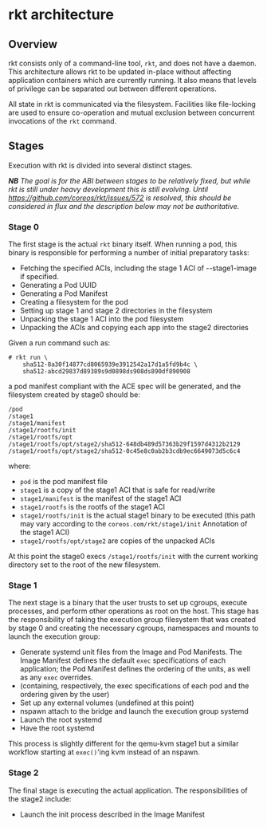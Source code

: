 # rkt architecture

## Overview

rkt consists only of a command-line tool, `rkt`, and does not have a daemon. This architecture allows rkt to be updated in-place without affecting application containers which are currently running. It also means that levels of privilege can be separated out between different operations.

All state in rkt is communicated via the filesystem. Facilities like file-locking are used to ensure co-operation and mutual exclusion between concurrent invocations of the `rkt` command.

## Stages

Execution with rkt is divided into several distinct stages.

_**NB** The goal is for the ABI between stages to be relatively fixed, but while rkt is still under heavy development this is still evolving. Until https://github.com/coreos/rkt/issues/572 is resolved, this should be considered in flux and the description below may not be authoritative._

### Stage 0

The first stage is the actual `rkt` binary itself. When running a pod, this binary is responsible for performing a number of initial preparatory tasks:
- Fetching the specified ACIs, including the stage 1 ACI of --stage1-image if specified.
- Generating a Pod UUID
- Generating a Pod Manifest
- Creating a filesystem for the pod
- Setting up stage 1 and stage 2 directories in the filesystem
- Unpacking the stage 1 ACI into the pod filesystem
- Unpacking the ACIs and copying each app into the stage2 directories

Given a run command such as:

```
# rkt run \
	sha512-8a30f14877cd8065939e3912542a17d1a5fd9b4c \
	sha512-abcd29837d89389s9d0898ds908ds890df890908
```

a pod manifest compliant with the ACE spec will be generated, and the filesystem created by stage0 should be:

```
/pod
/stage1
/stage1/manifest
/stage1/rootfs/init
/stage1/rootfs/opt
/stage1/rootfs/opt/stage2/sha512-648db489d57363b29f1597d4312b2129
/stage1/rootfs/opt/stage2/sha512-0c45e8c0ab2b3cdb9ec6649073d5c6c4
```

where:
- `pod` is the pod manifest file
- `stage1` is a copy of the stage1 ACI that is safe for read/write
- `stage1/manifest` is the manifest of the stage1 ACI
- `stage1/rootfs` is the rootfs of the stage1 ACI
- `stage1/rootfs/init` is the actual stage1 binary to be executed (this path may vary according to the `coreos.com/rkt/stage1/init` Annotation of the stage1 ACI)
- `stage1/rootfs/opt/stage2` are copies of the unpacked ACIs

At this point the stage0 execs `/stage1/rootfs/init` with the current working directory set to the root of the new filesystem.

### Stage 1

The next stage is a binary that the user trusts to set up cgroups, execute processes, and perform other operations as root on the host. This stage has the responsibility of taking the execution group filesystem that was created by stage 0 and creating the necessary cgroups, namespaces and mounts to launch the execution group:

- Generate systemd unit files from the Image and Pod Manifests. The Image Manifest defines the default `exec` specifications of each application; the Pod Manifest defines the ordering of the units, as well as any `exec` overrides.
- (containing, respectively, the exec specifications of each pod and the ordering given by the user)
- Set up any external volumes (undefined at this point)
- nspawn attach to the bridge and launch the execution group systemd
- Launch the root systemd
- Have the root systemd

This process is slightly different for the qemu-kvm stage1 but a similar workflow starting at `exec()`'ing kvm instead of an nspawn.

### Stage 2

The final stage is executing the actual application. The responsibilities of the stage2 include:

- Launch the init process described in the Image Manifest
